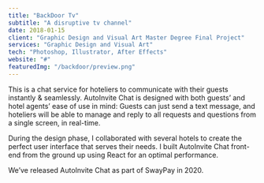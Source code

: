 ```yaml
---
title: "BackDoor Tv"
subtitle: "A disruptive tv channel"
date: 2018-01-15
client: "Graphic Design and Visual Art Master Degree Final Project"
services: "Graphic Design and Visual Art"
tech: "Photoshop, Illustrator, After Effects"
website: "#"
featuredImg: "/backdoor/preview.png"
---
```


This is a chat service for hoteliers to communicate with their guests instantly & seamlessly. AutoInvite Chat is designed with both guests’ and hotel agents’ ease of use in mind: Guests can just send a text message, and hoteliers will be able to manage and reply to all requests and questions from a single screen, in real-time.

During the design phase, I collaborated with several hotels to create the perfect user interface that serves their needs. I built AutoInvite Chat front-end from the ground up using React for an optimal performance.

We’ve released AutoInvite Chat as part of SwayPay in 2020.
